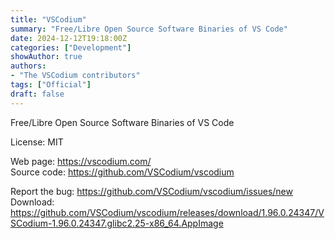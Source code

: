 ```yaml
---
title: "VSCodium"
summary: "Free/Libre Open Source Software Binaries of VS Code"
date: 2024-12-12T19:18:00Z
categories: ["Development"]
showAuthor: true
authors:
- "The VSCodium contributors"
tags: ["Official"]
draft: false
---
```


Free/Libre Open Source Software Binaries of VS Code

License: MIT

Web page: <https://vscodium.com/>  
Source code: <https://github.com/VSCodium/vscodium>

Report the bug: <https://github.com/VSCodium/vscodium/issues/new>  
Download: <https://github.com/VSCodium/vscodium/releases/download/1.96.0.24347/VSCodium-1.96.0.24347.glibc2.25-x86_64.AppImage>